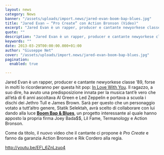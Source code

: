 ```yaml
---
layout: news
category: News
banner: "/assets/uploads/import.news/jared-evan-boom-bap-blues.jpg"
title: "Jared Evan – “Pro Create” con Action Bronson (Video)"
excerpt: "Jared Evan è un rapper, producer e cantante newyorkese classe ’89, forse in molti lo ricorderanno per questa hit pop: In Love With You. Il ragazzo, a suo dire, ha avuto una predisposizione innata per la musica tant’è vero che all’età di 6 anni ascoltava Al Green e Led Zeppelin e portava a scuola i dischi [&hellip"
quote: ""
description: "Jared Evan è un rapper, producer e cantante newyorkese classe ’89, forse in molti lo ricorderanno per questa hit pop: In Love With You. Il ragazzo, a suo dire, ha avuto una predisposizione innata per la musica tant’è vero che all’età di 6 anni ascoltava Al Green e Led Zeppelin e portava a scuola i dischi [&hellip"
keywords: ""
date: 2013-03-29T00:00:00.000+01:00
author: "Giuseppe Net"
cover: "/assets/uploads/import.news/jared-evan-boom-bap-blues.jpg"
pagination:
  enabled: true

---
```


Jared Evan è un rapper, producer e cantante newyorkese classe ’89, forse in molti lo ricorderanno per questa hit pop: [In Love With You](https://www.youtube.com/watch?v=Ext5BuTERRA). Il ragazzo, a suo dire, ha avuto una predisposizione innata per la musica tant’è vero che all’età di 6 anni ascoltava Al Green e Led Zeppelin e portava a scuola i dischi dei Jethro Tull e James Brown. Sarà per questo che un personaggio votato a tutt’altro genere, Statik Selektah, avrà scelto di collaborare con lui dando alla luce [**Boom Bap & Blues**](https://itunes.apple.com/us/album/boom-bap-blues/id606938560), un progetto interessante al quale hanno apposto la propria firma Joey Bada$$, Lil Fame, Termanology e Action Bronson.

Come da titolo, il nuovo video che il cantante ci propone è _Pro Create_ e fanno da garanzia Action Bronson e Rik Cordero alla regia.

http://youtu.be/EF\_6ZnLzuo4